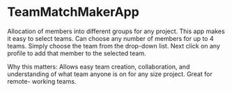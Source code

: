 # TeamMatchMakerApp
Allocation of members into different groups for any project. 
This app makes it easy to select teams. Can choose any number of members for up to 4 teams.
Simply choose the team from the drop-down list.
Next click on any profile to add that member to the selected team. 


Why this matters: Allows easy team creation, collaboration, and understanding of what team anyone is on for any size project. Great for remote- working teams.
